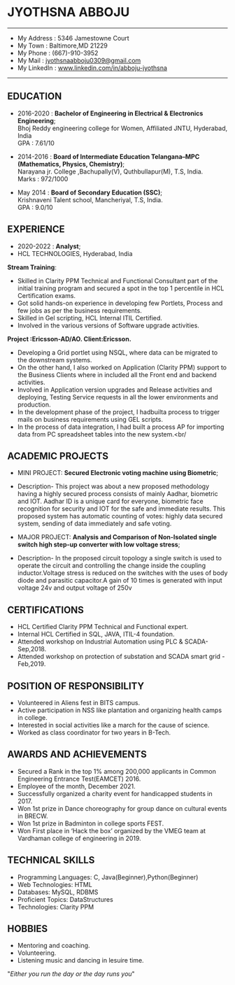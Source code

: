 JYOTHSNA ABBOJU
============

-------------------     ----------------------------
- My Address            :  5346 Jamestowne Court<br />
- My Town               :  Baltimore,MD 21229<br />
- My Phone              :  (667)-910-3952<br />
- My Mail               :  jyothsnaabboju0309@gmail.com<br />
- My LinkedIn           :  www.linkedin.com/in/abboju-jyothsna
-------------------     ----------------------------

EDUCATION
---------

- 2016-2020 : **Bachelor of Engineering in Electrical & Electronics Engineering**; <br/>
Bhoj Reddy engineering college for Women, Affiliated JNTU, Hyderabad, India<br/>
GPA : 7.61/10

- 2014-2016 : **Board of Intermediate Education Telangana–MPC (Mathematics, Physics, Chemistry)**; <br/>
Narayana jr. College ,Bachupally(V), Quthbullapur(M), T.S, India. <br/>
Marks : 972/1000

- May 2014 : **Board of Secondary Education (SSC)**; <br/>
Krishnaveni Talent school, Mancheriyal, T.S, India.  <br/>
GPA : 9.0/10

EXPERIENCE
---------

- 2020-2022 : **Analyst**; <br/>
- HCL TECHNOLOGIES, Hyderabad, India<br/> 

**Stream Training**:<br/>
- Skilled in Clarity PPM Technical and Functional Consultant part of the initial training program and secured a spot in the top 1 percentile in HCL Certification exams.<br/>
- Got solid hands-on experience in developing few Portlets, Process and few jobs as per the business requirements.<br/>
- Skilled in Gel scripting, HCL Internal ITIL Certified.<br/>
- Involved in the various versions of Software upgrade activities.<br/>

**Project :Ericsson-AD/AO. Client:Ericsson.** <br/>
- Developing a Grid portlet using NSQL, where data can be migrated to the downstream systems.<br/>
- On the other hand, I also worked on Application (Clarity PPM) support to the Business Clients where in included all the Front end and backend activities.<br/> 
- Involved in Application version upgrades and Release activities and deploying, Testing Service requests in all the lower environments and production.<br/>
- In the development phase of the project, I hadbuilta process to trigger mails on business requirements using GEL scripts.<br/>
- In the process of data integration, I had built a process AP for importing data from PC spreadsheet tables into the new system.<br/

ACADEMIC PROJECTS
---------

- MINI PROJECT: **Secured Electronic voting machine using Biometric**; <br/>
- Description- This project was about a new proposed methodology having a highly secured process consists of mainly Aadhar, biometric and IOT. Aadhar ID is a unique card for everyone, biometric face recognition for security and IOT for the safe and immediate results. This proposed system has automatic counting of votes: highly data secured system, sending of data immediately and safe voting.

- MAJOR PROJECT: **Analysis and Comparison of Non-Isolated single switch high step-up converter with low voltage stress**; <br/>
- Description- In the proposed circuit topology a single switch is used to operate the circuit and controlling the change inside the coupling inductor.Voltage stress is reduced on the switches with the uses of body diode and parasitic capacitor.A gain of 10 times is generated with input voltage 24v and output voltage of 250v

CERTIFICATIONS
---------

- HCL Certified Clarity PPM Technical and Functional expert.<br/>
- Internal HCL Certified in SQL, JAVA, ITIL-4 foundation.<br/>
- Attended workshop on Industrial Automation using PLC & SCADA-Sep,2018.<br/>
- Attended workshop on protection of substation and SCADA smart grid -Feb,2019.<br/>

POSITION OF RESPONSIBILITY
---------

- Volunteered in Aliens fest in BITS campus.<br/>
- Active participation in NSS like plantation and organizing health camps in college.<br/> 
- Interested in social activities like a march for the cause of science.<br/>
- Worked as class coordinator for two years in B-Tech.<br/>

AWARDS AND ACHIEVEMENTS
---------

- Secured a Rank in the top 1% among 200,000 applicants in Common Engineering Entrance Test(EAMCET) 2016.<br/>
- Employee of the month, December 2021.<br/>
- Successfully organized a charity event for handicapped students in 2017.<br/>
- Won 1st prize in Dance choreography for group dance on cultural events in BRECW.<br/>
- Won 1st prize in Badminton in college sports FEST.<br/>
- Won First place in ‘Hack the box’ organized by the VMEG team at Vardhaman college of engineering in 2019.<br/>


TECHNICAL SKILLS
---------

- Programming Languages:	C, Java(Beginner),Python(Beginner)<br/>
- Web Technologies: HTML<br/>
- Databases: MySQL, RDBMS<br/>
- Proficient Topics:	DataStructures<br/>
- Technologies: Clarity PPM<br/>

HOBBIES
---------

- Mentoring and coaching.<br/>
- Volunteering.<br/>
- Listening music and dancing in lesuire time.<br/>

"*Either you run the day or the day runs you*"
